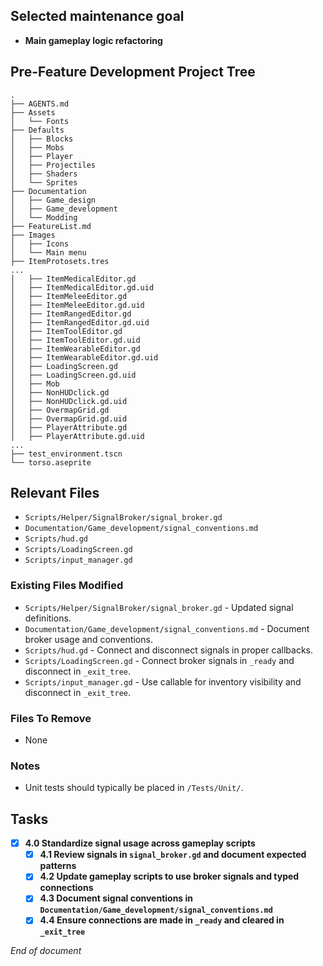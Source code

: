 ## Selected maintenance goal
- **Main gameplay logic refactoring**

## Pre-Feature Development Project Tree
```
.
├── AGENTS.md
├── Assets
│   └── Fonts
├── Defaults
│   ├── Blocks
│   ├── Mobs
│   ├── Player
│   ├── Projectiles
│   ├── Shaders
│   └── Sprites
├── Documentation
│   ├── Game_design
│   ├── Game_development
│   └── Modding
├── FeatureList.md
├── Images
│   ├── Icons
│   └── Main menu
├── ItemProtosets.tres
...
│   ├── ItemMedicalEditor.gd
│   ├── ItemMedicalEditor.gd.uid
│   ├── ItemMeleeEditor.gd
│   ├── ItemMeleeEditor.gd.uid
│   ├── ItemRangedEditor.gd
│   ├── ItemRangedEditor.gd.uid
│   ├── ItemToolEditor.gd
│   ├── ItemToolEditor.gd.uid
│   ├── ItemWearableEditor.gd
│   ├── ItemWearableEditor.gd.uid
│   ├── LoadingScreen.gd
│   ├── LoadingScreen.gd.uid
│   ├── Mob
│   ├── NonHUDclick.gd
│   ├── NonHUDclick.gd.uid
│   ├── OvermapGrid.gd
│   ├── OvermapGrid.gd.uid
│   ├── PlayerAttribute.gd
│   ├── PlayerAttribute.gd.uid
...
├── test_environment.tscn
└── torso.aseprite
```

## Relevant Files
- `Scripts/Helper/SignalBroker/signal_broker.gd`
- `Documentation/Game_development/signal_conventions.md`
- `Scripts/hud.gd`
- `Scripts/LoadingScreen.gd`
- `Scripts/input_manager.gd`


### Existing Files Modified
- `Scripts/Helper/SignalBroker/signal_broker.gd` - Updated signal definitions.
- `Documentation/Game_development/signal_conventions.md` - Document broker usage and conventions.
- `Scripts/hud.gd` - Connect and disconnect signals in proper callbacks.
- `Scripts/LoadingScreen.gd` - Connect broker signals in `_ready` and disconnect in `_exit_tree`.
- `Scripts/input_manager.gd` - Use callable for inventory visibility and disconnect in `_exit_tree`.

### Files To Remove
- None

### Notes
- Unit tests should typically be placed in `/Tests/Unit/`.

## Tasks
- [x] **4.0 Standardize signal usage across gameplay scripts**
  - [x] **4.1 Review signals in `signal_broker.gd` and document expected patterns**
  - [x] **4.2 Update gameplay scripts to use broker signals and typed connections**
  - [x] **4.3 Document signal conventions in `Documentation/Game_development/signal_conventions.md`**
  - [x] **4.4 Ensure connections are made in `_ready` and cleared in `_exit_tree`**

*End of document*
